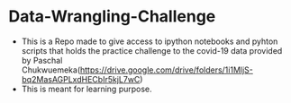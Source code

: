 # Data-Wrangling-Challenge
* This is a Repo made to give access to ipython notebooks and pyhton scripts that holds the practice challenge to the covid-19 data provided by Paschal Chukwuemeka(https://drive.google.com/drive/folders/1i1MljS-bq2MasAGPLxdHECbIr5kjL7wC)
* This is meant for learning purpose.
